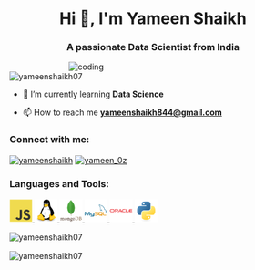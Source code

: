 
<h1 align="center">Hi 👋, I'm Yameen Shaikh</h1>
<h3 align="center">A passionate Data Scientist from India</h3>
<img align="right" alt="coding" width="400" src="https://miro.medium.com/v2/resize:fit:4000/1*pQ79DA_i5t1D36gsLPO1_A.gif">
<p align="left"> <img src="https://komarev.com/ghpvc/?username=yameenshaikh07&label=Profile%20views&color=0e75b6&style=flat" alt="yameenshaikh07" /> </p>

- 🌱 I’m currently learning **Data Science**

- 📫 How to reach me **yameenshaikh844@gmail.com**

<h3 align="left">Connect with me:</h3>
<p align="left">
<a href="https://linkedin.com/in/yameenshaikh" target="blank"><img align="center" src="https://raw.githubusercontent.com/rahuldkjain/github-profile-readme-generator/master/src/images/icons/Social/linked-in-alt.svg" alt="yameenshaikh" height="30" width="40" /></a>
<a href="https://instagram.com/yameen_0z" target="blank"><img align="center" src="https://raw.githubusercontent.com/rahuldkjain/github-profile-readme-generator/master/src/images/icons/Social/instagram.svg" alt="yameen_0z" height="30" width="40" /></a>
</p>

<h3 align="left">Languages and Tools:</h3>
<p align="left"> <a href="https://developer.mozilla.org/en-US/docs/Web/JavaScript" target="_blank" rel="noreferrer"> <img src="https://raw.githubusercontent.com/devicons/devicon/master/icons/javascript/javascript-original.svg" alt="javascript" width="40" height="40"/> </a> <a href="https://www.linux.org/" target="_blank" rel="noreferrer"> <img src="https://raw.githubusercontent.com/devicons/devicon/master/icons/linux/linux-original.svg" alt="linux" width="40" height="40"/> </a> <a href="https://www.mongodb.com/" target="_blank" rel="noreferrer"> <img src="https://raw.githubusercontent.com/devicons/devicon/master/icons/mongodb/mongodb-original-wordmark.svg" alt="mongodb" width="40" height="40"/> </a> <a href="https://www.mysql.com/" target="_blank" rel="noreferrer"> <img src="https://raw.githubusercontent.com/devicons/devicon/master/icons/mysql/mysql-original-wordmark.svg" alt="mysql" width="40" height="40"/> </a> <a href="https://www.oracle.com/" target="_blank" rel="noreferrer"> <img src="https://raw.githubusercontent.com/devicons/devicon/master/icons/oracle/oracle-original.svg" alt="oracle" width="40" height="40"/> </a> <a href="https://www.python.org" target="_blank" rel="noreferrer"> <img src="https://raw.githubusercontent.com/devicons/devicon/master/icons/python/python-original.svg" alt="python" width="40" height="40"/> </a> </p>

<p><img align="center" src="https://github-readme-stats.vercel.app/api/top-langs?username=yameenshaikh07&show_icons=true&locale=en&layout=compact" alt="yameenshaikh07" /></p>

<p><img align="center" src="https://github-readme-streak-stats.herokuapp.com/?user=yameenshaikh07&" alt="yameenshaikh07" /></p>
